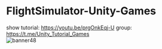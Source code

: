 # FlightSimulator-Unity-Games
show tutorial: https://youtu.be/prgOnkEqj-U
group: https://t.me/Unity_Tutorial_Games
<br>
![banner48](https://user-images.githubusercontent.com/128749763/227363777-3ecc8fc1-3d87-475e-a379-21ebc9cafaa5.png)

